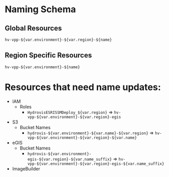 # Naming Schema

## Global Resources

`hv-vpp-${var.environment}-${var.region}-${name}`

## Region Specific Resources

`hv-vpp-${var.environment}-${name}`


# Resources that need name updates:
- IAM
  - Roles
    - `HydrovisESRISSMDeploy_${var.region}` => `hv-vpp-${var.environment}-${var.region}-egis`
- S3
  - Bucket Names
    - `hydrovis-${var.environment}-${var.name}-${var.region}` => `hv-vpp-${var.environment}-${var.region}-${var.name}`
- eGIS
  - Bucket Names
    - `hydrovis-${var.environment}-egis-${var.region}-${var.name_suffix}` => `hv-vpp-${var.environment}-${var.region}-egis-${var.name_suffix}`
- ImageBuilder